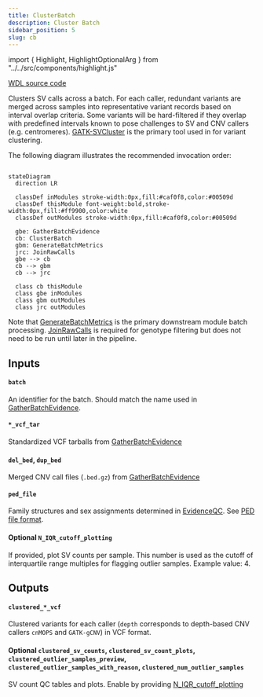 ```yaml
---
title: ClusterBatch
description: Cluster Batch
sidebar_position: 5
slug: cb
---
```


import { Highlight, HighlightOptionalArg } from "../../src/components/highlight.js"

[WDL source code](https://github.com/broadinstitute/gatk-sv/blob/main/wdl/ClusterBatch.wdl)

Clusters SV calls across a batch. For each caller, redundant variants are merged across samples
into representative variant records based on interval overlap criteria. Some variants will be hard-filtered 
if they overlap with predefined intervals known to pose challenges to SV and CNV callers (e.g. centromeres). 
[GATK-SVCluster](https://gatk.broadinstitute.org/hc/en-us/articles/27007962371099-SVCluster-BETA) 
is the primary tool used in for variant clustering.

The following diagram illustrates the recommended invocation order:

```mermaid

stateDiagram
  direction LR
  
  classDef inModules stroke-width:0px,fill:#caf0f8,color:#00509d
  classDef thisModule font-weight:bold,stroke-width:0px,fill:#ff9900,color:white
  classDef outModules stroke-width:0px,fill:#caf0f8,color:#00509d

  gbe: GatherBatchEvidence
  cb: ClusterBatch
  gbm: GenerateBatchMetrics
  jrc: JoinRawCalls
  gbe --> cb
  cb --> gbm
  cb --> jrc
  
  class cb thisModule
  class gbe inModules
  class gbm outModules
  class jrc outModules
```

Note that [GenerateBatchMetrics](./gbm) is the primary downstream module batch processing. [JoinRawCalls](./jrc) is 
required for genotype filtering but does not need to be run until later in the pipeline. 

## Inputs

#### `batch`
An identifier for the batch. Should match the name used in [GatherBatchEvidence](./gbe#batch).

#### `*_vcf_tar`
Standardized VCF tarballs from [GatherBatchEvidence](./gbe#std__vcf_tar)

#### `del_bed`, `dup_bed`
Merged CNV call files (`.bed.gz`) from [GatherBatchEvidence](./gbe#merged_dels-merged_dups)

#### `ped_file`
Family structures and sex assignments determined in [EvidenceQC](./eqc). See [PED file format](/docs/gs/inputs#ped-format).

#### <HighlightOptionalArg>Optional</HighlightOptionalArg>  `N_IQR_cutoff_plotting`
If provided, plot SV counts per sample. This number is used as the cutoff of interquartile range multiples for flagging 
outlier samples. Example value: 4.

## Outputs

#### `clustered_*_vcf`
Clustered variants for each caller (`depth` corresponds to depth-based CNV callers `cnMOPS` and `GATK-gCNV`) in VCF format.

#### <HighlightOptionalArg>Optional</HighlightOptionalArg>  `clustered_sv_counts`, `clustered_sv_count_plots`, `clustered_outlier_samples_preview`, `clustered_outlier_samples_with_reason`, `clustered_num_outlier_samples`
SV count QC tables and plots. Enable by providing [N_IQR_cutoff_plotting](#optional--n_iqr_cutoff_plotting)
